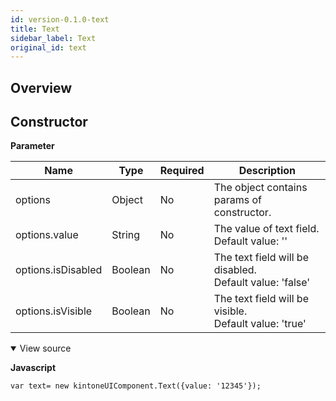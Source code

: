 ```yaml
---
id: version-0.1.0-text
title: Text
sidebar_label: Text
original_id: text
---
```


## Overview

## Constructor

**Parameter**

| Name| Type| Required| Description |
| --- | --- | --- | --- |
|options|Object|No|The object contains params of constructor.|
|options.value|String|No|The value of text field. <br> Default value: ''|
|options.isDisabled|Boolean|No|The text field will be disabled. <br> Default value: 'false'|
|options.isVisible|Boolean|No|The text field will be visible. <br> Default value: 'true'|

<details class="tab-container" open>
<Summary>View source</Summary>

**Javascript**
```
var text= new kintoneUIComponent.Text({value: '12345'});
```
</details>